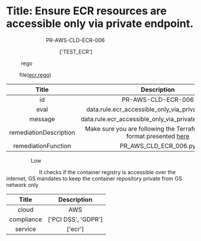 



# Title: Ensure ECR resources are accessible only via private endpoint.


***<font color="white">Master Test Id:</font>*** PR-AWS-CLD-ECR-006

***<font color="white">Master Snapshot Id:</font>*** ['TEST_ECR']

***<font color="white">type:</font>*** rego

***<font color="white">rule:</font>*** file([ecr.rego])  
  
  
  
  

|Title|Description|
| :---: | :---: |
|id|PR-AWS-CLD-ECR-006|
|eval|data.rule.ecr_accessible_only_via_private_endpoint|
|message|data.rule.ecr_accessible_only_via_private_endpoint_err|
|remediationDescription|Make sure you are following the Terraform template format presented <a href='https://boto3.amazonaws.com/v1/documentation/api/latest/reference/services/ecr.html#ECR.Client.get_repository_policy' target='_blank'>here</a>|
|remediationFunction|PR_AWS_CLD_ECR_006.py|


***<font color="white">Severity:</font>*** Low

***<font color="white">Description:</font>*** It checks if the container registry is accessible over the internet, GS mandates to keep the container repository private from GS network only  
  
  

|Title|Description|
| :---: | :---: |
|cloud|AWS|
|compliance|['PCI DSS', 'GDPR']|
|service|['ecr']|



[ecr.rego]: https://github.com/prancer-io/prancer-compliance-test/tree/master/aws/cloud/ecr.rego
